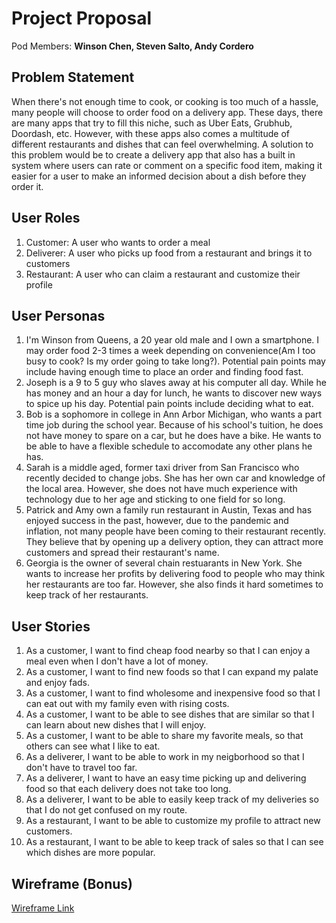 # Project Proposal

Pod Members: **Winson Chen, Steven Salto, Andy Cordero**

## Problem Statement

When there's not enough time to cook, or cooking is too much of a hassle, many people will choose to order food on a delivery app. These days, there are many apps that try to fill this niche, such as Uber Eats, Grubhub, Doordash, etc. However, with these apps also comes a multitude of different restaurants and dishes that can feel overwhelming. A solution to this problem would be to create a delivery app that also has a built in system where users can rate or comment on a specific food item, making it easier for a user to make an informed decision about a dish before they order it.

## User Roles

1. Customer: A user who wants to order a meal
2. Deliverer: A user who picks up food from a restaurant and brings it to customers
3. Restaurant: A user who can claim a restaurant and customize their profile

## User Personas

1. I'm Winson from Queens, a 20 year old male and I own a smartphone. I may order food 2-3 times a week depending on convenience(Am I too busy to cook? Is my order going to take long?). Potential pain points may include having enough time to place an order and finding food fast.
2. Joseph is a 9 to 5 guy who slaves away at his computer all day. While he has money and an hour a day for lunch, he wants to discover new ways to spice up his day. Potential pain points include deciding what to eat.
3. Bob is a sophomore in college in Ann Arbor Michigan, who wants a part time job during the school year. Because of his school's tuition, he does not have money to spare on a car, but he does have a bike. He wants to be able to have a flexible schedule to accomodate any other plans he has.
4. Sarah is a middle aged, former taxi driver from San Francisco who recently decided to change jobs. She has her own car and knowledge of the local area. However, she does not have much experience with technology due to her age and sticking to one field for so long.
5. Patrick and Amy own a family run restaurant in Austin, Texas and has enjoyed success in the past, however, due to the pandemic and inflation, not many people have been coming to their restaurant recently. They believe that by opening up a delivery option, they can attract more customers and spread their restaurant's name.
6. Georgia is the owner of several chain restuarants in New York. She wants to increase her profits by delivering food to people who may think her restaurants are too far. However, she also finds it hard sometimes to keep track of her restaurants.

## User Stories

1. As a customer, I want to find cheap food nearby so that I can enjoy a meal even when I don't have a lot of money.
2. As a customer, I want to find new foods so that I can expand my palate and enjoy fads.
3. As a customer, I want to find wholesome and inexpensive food so that I can eat out with my family even with rising costs.
4. As a customer, I want to be able to see dishes that are similar so that I can learn about new dishes that I will enjoy.
5. As a customer, I want to be able to share my favorite meals, so that others can see what I like to eat.
6. As a deliverer, I want to be able to work in my neigborhood so that I don't have to travel too far.
7. As a deliverer, I want to have an easy time picking up and delivering food so that each delivery does not take too long.
8. As a deliverer, I want to be able to easily keep track of my deliveries so that I do not get confused on my route.
9. As a restaurant, I want to be able to customize my profile to attract new customers.
10. As a restaurant, I want to be able to keep track of sales so that I can see which dishes are more popular.

## Wireframe (Bonus)

[Wireframe Link](https://www.figma.com/file/whNSAgSpEBJOz6BflABgoI/Wireframe?node-id=0%3A1)
